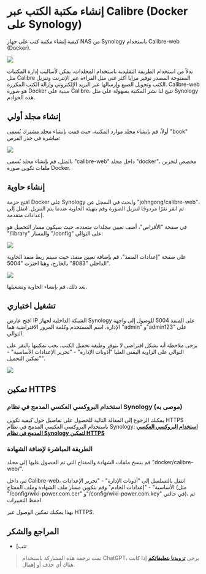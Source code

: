 # إنشاء مكتبة الكتب عبر Calibre (Docker على Synology)

كيفية إنشاء مكتبة كتب على جهاز NAS من Synology باستخدام Calibre-web (Docker).

![](https://media.wiki-power.com/img/20210429125418.png)

بدلاً من استخدام الطريقة التقليدية باستخدام المجلدات، يمكن لأساليب إدارة المكتبات مثل Calibre المفتوحة المصدر توفير مزايا أكثر غنى مثل القراءة عبر الإنترنت وتنزيل الكتب وتحويل الصيغ وإرسالها عبر البريد الإلكتروني وإزالة الكتب المكررة. Calibre-web هو صورة Docker مبنية على Calibre، تتيح لنا نشر المكتبة بسهولة على مثل Synology هذه الخوادم.

## إنشاء مجلد أولي

أولاً، قم بإنشاء مجلد موارد المكتبة، حيث قمت بإنشاء مجلد مشترك يُسمى "book" مباشرة في جذر القرص:

![](https://media.wiki-power.com/img/20210429214028.png)

بالمثل، قم بإنشاء مجلد يُسمى "calibre-web" داخل مجلد "docker"، مخصص لتخزين ملفات تكوين صورة Docker.

## إنشاء حاوية

افتح حزمة Docker على Synology وابحث في السجل عن "johngong/calibre-web"، ثم انقر نقرًا مزدوجًا لتنزيل الصورة وقم بتهيئة الحاوية عندما يتم التنزيل. انتقل إلى إعدادات متقدمة.

في صفحة "الأقراص"، أضف تعيين مجلدات متعددة، حيث سيكون مسار التحميل هو "/library" والمسار "/config" على التوالي:

![](https://media.wiki-power.com/img/20210429214908.png)

على صفحة "إعدادات المنفذ"، قم بإضافة تعيين منفذ، حيث سيتم ربط منفذ الحاوية الداخلي "8083" بالخارج، وهنا اخترت "5004".

![](https://media.wiki-power.com/img/20210429215121.png)

بعد ذلك، قم بإنشاء الحاوية وتشغيلها.

## تشغيل اختباري

افتح عارض IP الشبكة الداخلية لجهاز Synology على المنفذ 5004 للوصول إلى واجهة الإدارة. اسم المستخدم وكلمة المرور الافتراضية هما "admin" و"admin123" على التوالي.

يرجى ملاحظة أنه بشكل افتراضي لا يتوفر وظيفة تحميل الكتب، يجب تمكينها بالنقر على التوالي على الزاوية اليمنى العليا "أذونات الإدارة" - "تحرير الإعدادات الأساسية" - "تمكين التحميل".

![](https://media.wiki-power.com/img/20210429215628.png)

## تمكين HTTPS

### استخدام البروكسي العكسي المدمج في نظام Synology (موصى به)

يمكنك الرجوع إلى المقالة التالية للحصول على تفاصيل حول كيفية تكوين HTTPS باستخدام البروكسي العكسي المدمج في نظام Synology: [**استخدام البروكسي العكسي المدمج في نظام Synology لتمكين HTTPS**](https://wiki-power.com/%E7%94%A8%E7%BE%A4%E6%99%96%E8%87%AA%E5%B8%A6%E5%8F%8D%E5%90%91%E4%BB%A3%E7%90%86%E5%AE%9E%E7%8E%B0HTTPS%E8%AE%BF%E9%97%AE)

### الطريقة المباشرة لإضافة الشهادة

قم بنسخ ملفات الشهادة والمفتاح التي تم الحصول عليها إلى مجلد "docker/calibre-web/".

ثم، داخل Calibre-web، انتقل بالتسلسل إلى "أذونات الإدارة" - "تحرير الإعدادات الأساسية" - "إعدادات الخادم" وقم بتكوين مسار ملف الشهادة وملف المفتاح (مثل "/config/wiki-power.com.cer" و"/config/wiki-power.com.key" في حالتي)، ثم احفظ التغييرات.

بهذا يمكنك تمكين الوصول عبر HTTPS.

## المراجع والشكر

- [تثب

> تمت ترجمة هذه المشاركة باستخدام ChatGPT، يرجى [**تزويدنا بتعليقاتكم**](https://github.com/linyuxuanlin/Wiki_MkDocs/issues/new) إذا كانت هناك أي حذف أو إهمال.
